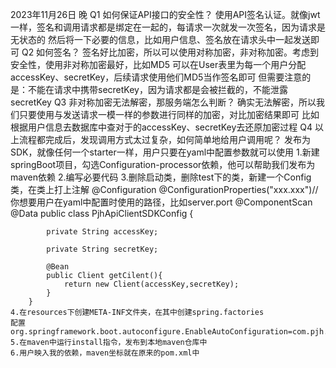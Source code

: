 2023年11月26日 晚
Q1 如何保证API接口的安全性？
    使用API签名认证。就像jwt一样，签名和调用请求都是绑定在一起的，每请求一次就发一次签名，因为请求是无状态的
    然后将一下必要的信息，比如用户信息、签名放在请求头中一起发送即可
Q2 如何签名？
    签名好比加密，所以可以使用对称加密，非对称加密。考虑到安全性，使用非对称加密最好，比如MD5
    可以在User表里为每一个用户分配accessKey、secretKey，后续请求使用他们MD5当作签名即可
    但需要注意的是：不能在请求中携带secretKey，因为请求都是会被拦截的，不能泄露secretKey
Q3 非对称加密无法解密，那服务端怎么判断？
    确实无法解密，所以我们只要使用与发送请求一模一样的参数进行同样的加密，对比加密结果即可
    比如根据用户信息去数据库中查对于的accessKey、secretKey去还原加密过程
Q4 以上流程都完成后，发现调用方式太过复杂，如何简单地给用户调用呢？
    发布为SDK，就像任何一个starter一样，用户只要在yaml中配置参数就可以使用
    1.新建springBoot项目，勾选Configuration-processor依赖，他可以帮助我们发布为maven依赖
    2.编写必要代码
    3.删除启动类，删除test下的类，新建一个Config类，在类上打上注解
        @Configuration
        @ConfigurationProperties("xxx.xxx")//你想要用户在yaml中配置时使用的路径，比如server.port
        @ComponentScan
        @Data
        public class PjhApiClientSDKConfig {
        
            private String accessKey;
        
            private String secretKey;

            @Bean
            public Client getCilent(){
                return new Client(accessKey,secretKey);
            }
        }
    4.在resources下创建META-INF文件夹，在其中创建spring.factories
    配置org.springframework.boot.autoconfigure.EnableAutoConfiguration=com.pjh.pjhapiclientsdk.PjhApiClientSDKConfig
    5.在maven中运行install指令，发布到本地maven仓库中
    6.用户映入我的依赖，maven坐标就在原来的pom.xml中